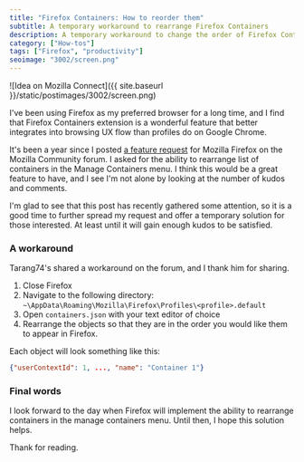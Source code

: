 ```yaml
---
title: "Firefox Containers: How to reorder them"
subtitle: A temporary workaround to rearrange Firefox Containers
description: A temporary workaround to change the order of Firefox Containers in list
category: ["How-tos"]
tags: ["Firefox", "productivity"]
seoimage: "3002/screen.png"
---
```


![Idea on Mozilla Connect]({{ site.baseurl }}/static/postimages/3002/screen.png)

I've been using Firefox as my preferred browser for a long time, and I find that Firefox Containers extension is a wonderful feature that better integrates into browsing UX flow than profiles do on Google Chrome.

It's been a year since I posted [a feature request](https://connect.mozilla.org/t5/ideas/ability-to-rearrange-firefox-containers-in-manage-containers/idi-p/12447) for Mozilla Firefox on the Mozilla Community forum. I asked for the ability to rearrange list of containers in the Manage Containers menu. I think this would be a great feature to have, and I see I'm not alone by looking at the number of kudos and comments.

I'm glad to see that this post has recently gathered some attention, so it is a good time to further spread my request and offer a temporary solution for those interested. At least until it will gain enough kudos to be satisfied.

### A workaround

Tarang74's shared a workaround on the forum, and I thank him for sharing.

1. Close Firefox
2. Navigate to the following directory: `~\AppData\Roaming\Mozilla\Firefox\Profiles\<profile>.default`
3. Open `containers.json` with your text editor of choice
4. Rearrange the objects so that they are in the order you would like them to appear in Firefox.

Each object will look something like this:

```json
{"userContextId": 1, ..., "name": "Container 1"}
```

### Final words

I look forward to the day when Firefox will implement the ability to rearrange containers in the manage containers menu. Until then, I hope this solution helps.

Thank for reading.
